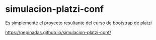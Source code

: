 # simulacion-platzi-conf
Es simplemente el proyecto resultante del curso de bootstrap de platzi

https://pepinadas.github.io/simulacion-platzi-conf/
